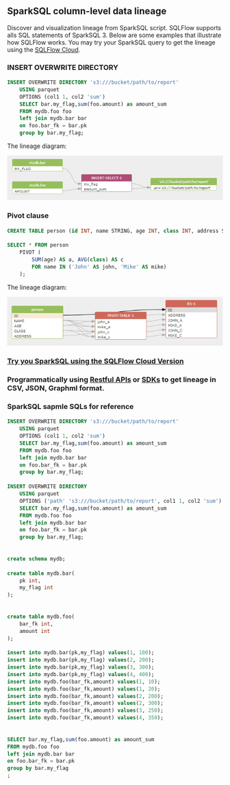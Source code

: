 ## SparkSQL column-level data lineage

Discover and visualization lineage from SparkSQL script.
SQLFlow supports alls SQL statements of SparkSQL 3. Below are some examples that
illustrate how SQLFlow works. You may try your SparkSQL query to get the lineage
using the [SQLFlow Cloud](https://sqlflow.gudusoft.com).

### INSERT OVERWRITE DIRECTORY
```sql
INSERT OVERWRITE DIRECTORY 's3:///bucket/path/to/report'
    USING parquet
    OPTIONS (col1 1, col2 'sum')
    SELECT bar.my_flag,sum(foo.amount) as amount_sum 
	FROM mydb.foo foo 
	left join mydb.bar bar
	on foo.bar_fk = bar.pk
	group by bar.my_flag;
```

The lineage diagram:

[![sparksql insert overwrite directory](/images/sparksql-insert-overwrite-directory.png)](https://sqlflow.gudusoft.com)


### Pivot clause
```sql
CREATE TABLE person (id INT, name STRING, age INT, class INT, address STRING);

SELECT * FROM person
    PIVOT (
        SUM(age) AS a, AVG(class) AS c
        FOR name IN ('John' AS john, 'Mike' AS mike)
    );
```

The lineage diagram:

[![sparksql pivot clause](/images/sparksql-pivot-clause.png)](https://sqlflow.gudusoft.com)


### [Try you SparkSQL using the SQLFlow Cloud Version](https://sqlflow.gudusoft.com)

### Programmatically using [Restful APIs](/api) or [SDKs](https://www.gudusoft.com/sqlflow-java-library-2/) to get lineage in CSV, JSON, Graphml format.

### SparkSQL sapmle SQLs for reference
```sql
INSERT OVERWRITE DIRECTORY 's3:///bucket/path/to/report'
    USING parquet
    OPTIONS (col1 1, col2 'sum')
    SELECT bar.my_flag,sum(foo.amount) as amount_sum 
	FROM mydb.foo foo 
	left join mydb.bar bar
	on foo.bar_fk = bar.pk
	group by bar.my_flag;

INSERT OVERWRITE DIRECTORY
    USING parquet
    OPTIONS ('path' 's3:///bucket/path/to/report', col1 1, col2 'sum')
    SELECT bar.my_flag,sum(foo.amount) as amount_sum 
	FROM mydb.foo foo 
	left join mydb.bar bar
	on foo.bar_fk = bar.pk
	group by bar.my_flag;


create schema mydb;

create table mydb.bar(
	pk int,
	my_flag int
);
	

create table mydb.foo(
	bar_fk int,
	amount int
);

insert into mydb.bar(pk,my_flag) values(1, 100);
insert into mydb.bar(pk,my_flag) values(2, 200);
insert into mydb.bar(pk,my_flag) values(3, 300);
insert into mydb.bar(pk,my_flag) values(4, 400);
insert into mydb.foo(bar_fk,amount) values(1, 10);
insert into mydb.foo(bar_fk,amount) values(1, 20);
insert into mydb.foo(bar_fk,amount) values(2, 200);
insert into mydb.foo(bar_fk,amount) values(2, 300);
insert into mydb.foo(bar_fk,amount) values(3, 250);
insert into mydb.foo(bar_fk,amount) values(4, 350);


SELECT bar.my_flag,sum(foo.amount) as amount_sum 
FROM mydb.foo foo 
left join mydb.bar bar
on foo.bar_fk = bar.pk
group by bar.my_flag
;
```